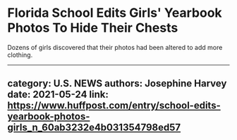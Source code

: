 # Florida School Edits Girls' Yearbook Photos To Hide Their Chests

Dozens of girls discovered that their photos had been altered to add more clothing.

---
category: U.S. NEWS
authors: Josephine Harvey
date: 2021-05-24
link: https://www.huffpost.com/entry/school-edits-yearbook-photos-girls_n_60ab3232e4b031354798ed57
---
